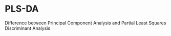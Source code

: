 # PLS-DA
Difference between Principal Component Analysis and Partial Least Squares Discriminant Analysis
